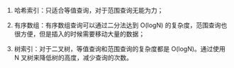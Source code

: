 1) 哈希索引：只适合等值查询，对于范围查询无能为力；

2) 有序数组：有序数组查询可以通过二分法达到 O(logN) 的复杂度，范围查询也很方便，但是插入的时候需要移动大量的数据；

3) 树索引：对于二叉树，等值查询和范围查询的复杂度都是 O(logN)。通过使用 N 叉树来降低树的高度，减少查询的次数。